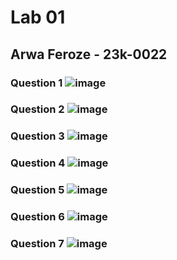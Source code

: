 # Lab 01

## Arwa Feroze - 23k-0022

### Question 1 ![image](https://github.com/arwa007/PfFall23/assets/142319755/ab7d084d-9284-49fd-a0dc-fdd9876c1456)

### Question 2 ![image](https://github.com/arwa007/PfFall23/assets/142319755/941e4c61-9fdd-44ef-b860-67242e307984)
 
### Question 3 ![image](https://github.com/arwa007/PfFall23/assets/142319755/a7c687a6-8877-4183-81b7-bedc1b7376ad)

### Question 4 ![image](https://github.com/arwa007/PfFall23/assets/142319755/a00445b6-418f-47c5-843e-b1d487382b5e)

### Question 5 ![image](https://github.com/arwa007/PfFall23/assets/142319755/fd9fe301-22ee-4398-bb32-f40448292f62)

### Question 6 ![image](https://github.com/arwa007/PfFall23/assets/142319755/5cb63e74-4524-44a0-91c2-68364b3cc577)

### Question 7 ![image](https://github.com/arwa007/PfFall23/assets/142319755/f975decb-9e4b-48fd-b5d0-629697d8d929)
